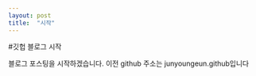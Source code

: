 ```yaml
---
layout: post
title:  "시작"
---
```


#깃헙 블로그 시작

블로그 포스팅을 시작하겠습니다.
이전 github 주소는 junyoungeun.github입니다
